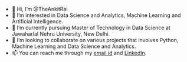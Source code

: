 - 👋 Hi, I’m @TheAnkitRai
- 👀 I’m interested in Data Science and Analytics, Machine Learning and Artificial Intelligence.
- 🌱 I’m currently pursuing Master of Technology in Data Science at Jawaharlal Nehru University, New Delhi.
- 💞️ I’m looking to collaborate on various projects that involves Python, Machine Learning and Data Science and Analytics.
- 📫 You can reach me through my [email id](ankitrai372000@gmail.com) and [LinkedIn](www.linkedin.com/in/the-ankitrai).

<!---
TheAnkitRai/TheAnkitRai is a ✨ special ✨ repository because its `README.md` (this file) appears on your GitHub profile.
You can click the Preview link to take a look at your changes.
--->
